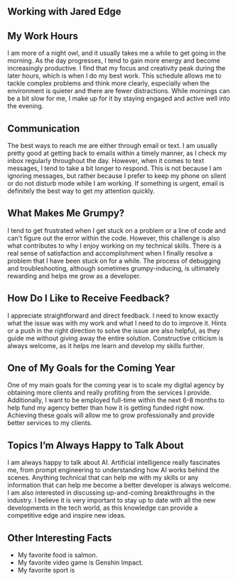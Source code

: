 ## Working with Jared Edge



## My Work Hours

I am more of a night owl, and it usually takes me a while to get going in the morning. As the day progresses, I tend to gain more energy and become increasingly productive. I find that my focus and creativity peak during the later hours, which is when I do my best work. This schedule allows me to tackle complex problems and think more clearly, especially when the environment is quieter and there are fewer distractions. While mornings can be a bit slow for me, I make up for it by staying engaged and active well into the evening.

## Communication

The best ways to reach me are either through email or text. I am usually pretty good at getting back to emails within a timely manner, as I check my inbox regularly throughout the day. However, when it comes to text messages, I tend to take a bit longer to respond. This is not because I am ignoring messages, but rather because I prefer to keep my phone on silent or do not disturb mode while I am working. If something is urgent, email is definitely the best way to get my attention quickly.

## What Makes Me Grumpy?

I tend to get frustrated when I get stuck on a problem or a line of code and can't figure out the error within the code. However, this challenge is also what contributes to why I enjoy working on my technical skills. There is a real sense of satisfaction and accomplishment when I finally resolve a problem that I have been stuck on for a while. The process of debugging and troubleshooting, although sometimes grumpy-inducing, is ultimately rewarding and helps me grow as a developer.

## How Do I Like to Receive Feedback?

I appreciate straightforward and direct feedback. I need to know exactly what the issue was with my work and what I need to do to improve it. Hints or a push in the right direction to solve the issue are also helpful, as they guide me without giving away the entire solution. Constructive criticism is always welcome, as it helps me learn and develop my skills further.

## One of My Goals for the Coming Year

One of my main goals for the coming year is to scale my digital agency by obtaining more clients and really profiting from the services I provide. Additionally, I want to be employed full-time within the next 6-8 months to help fund my agency better than how it is getting funded right now. Achieving these goals will allow me to grow professionally and provide better services to my clients.

## Topics I’m Always Happy to Talk About

I am always happy to talk about AI. Artificial intelligence really fascinates me, from prompt engineering to understanding how AI works behind the scenes. Anything technical that can help me with my skills or any information that can help me become a better developer is always welcome. I am also interested in discussing up-and-coming breakthroughs in the industry. I believe it is very important to stay up to date with all the new developments in the tech world, as this knowledge can provide a competitive edge and inspire new ideas.

## Other Interesting Facts

- My favorite food is salmon.
- My favorite video game is Genshin Impact.
- My favorite sport is